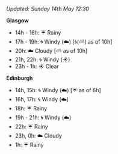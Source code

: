*Updated: Sunday 14th May 12:30*

**Glasgow**

* 14h - 16h: :umbrella: Rainy
* 17h - 19h: :cyclone: Windy (:cloud:) [:cyclone:(:partly_sunny:) as of 10h]
* 20h: :cloud: Cloudy [:partly_sunny: as of 10h]
* 21h, 22h: :cyclone: Windy (:sunny:)
* 23h - 1h: :sunny: Clear

**Edinburgh**

* 14h, 15h: :cyclone: Windy (:cloud:) [:umbrella: as of 6h]
* 16h, 17h: :cyclone: Windy (:cloud:)
* 18h: :umbrella: Rainy
* 19h - 21h: :cyclone: Windy (:cloud:)
* 22h: :umbrella: Rainy
* 23h, 0h: :cloud: Cloudy
* 1h: :umbrella: Rainy

